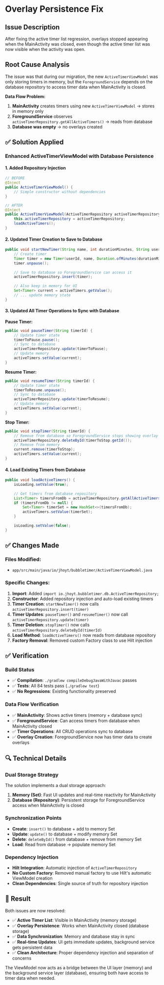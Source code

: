 # Overlay Persistence Fix

## Issue Description
After fixing the active timer list regression, overlays stopped appearing when the MainActivity was closed, even though the active timer list was now visible when the activity was open.

## Root Cause Analysis
The issue was that during our migration, the new `ActiveTimerViewModel` was only storing timers in memory, but the `ForegroundService` depends on the database repository to access timer data when MainActivity is closed.

**Data Flow Problem:**
1. **MainActivity** creates timers using new `ActiveTimerViewModel` → stores in memory only
2. **ForegroundService** observes `activeTimerRepository.getAllActiveTimers()` → reads from database
3. **Database was empty** → no overlays created

## ✅ **Solution Applied**

### **Enhanced ActiveTimerViewModel with Database Persistence**

#### **1. Added Repository Injection**
```java
// BEFORE
@Inject
public ActiveTimerViewModel() {
    // Simple constructor without dependencies
}

// AFTER
@Inject
public ActiveTimerViewModel(ActiveTimerRepository activeTimerRepository) {
    this.activeTimerRepository = activeTimerRepository;
    loadActiveTimers();
}
```

#### **2. Updated Timer Creation to Save to Database**
```java
public void startNewTimer(String name, int durationMinutes, String userId) {
    // Create timer
    Timer timer = new Timer(userId, name, Duration.ofMinutes(durationMinutes), new HashSet<>());
    timer.unpause();
    
    // Save to database so ForegroundService can access it
    activeTimerRepository.insert(timer);
    
    // Also keep in memory for UI
    Set<Timer> current = activeTimers.getValue();
    // ... update memory state
}
```

#### **3. Updated All Timer Operations to Sync with Database**

**Pause Timer:**
```java
public void pauseTimer(String timerId) {
    // Update timer state
    timerToPause.pause();
    // Sync to database
    activeTimerRepository.update(timerToPause);
    // Update memory
    activeTimers.setValue(current);
}
```

**Resume Timer:**
```java
public void resumeTimer(String timerId) {
    // Update timer state
    timerToResume.unpause();
    // Sync to database
    activeTimerRepository.update(timerToResume);
    // Update memory
    activeTimers.setValue(current);
}
```

**Stop Timer:**
```java
public void stopTimer(String timerId) {
    // Remove from database so ForegroundService stops showing overlay
    activeTimerRepository.deleteById(timerToStop.getId());
    // Remove from memory
    current.remove(timerToStop);
    activeTimers.setValue(current);
}
```

#### **4. Load Existing Timers from Database**
```java
public void loadActiveTimers() {
    isLoading.setValue(true);
    
    // Get timers from database repository
    List<Timer> timersFromDb = activeTimerRepository.getAllActiveTimers().getValue();
    if (timersFromDb != null) {
        Set<Timer> timerSet = new HashSet<>(timersFromDb);
        activeTimers.setValue(timerSet);
    }
    
    isLoading.setValue(false);
}
```

## ✅ **Changes Made**

### **Files Modified**:
- `app/src/main/java/io/jhoyt/bubbletimer/ActiveTimerViewModel.java`

### **Specific Changes**:
1. **Import**: Added `import io.jhoyt.bubbletimer.db.ActiveTimerRepository;`
2. **Constructor**: Added repository injection and auto-load existing timers
3. **Timer Creation**: `startNewTimer()` now calls `activeTimerRepository.insert(timer)`
4. **Timer Updates**: `pauseTimer()` and `resumeTimer()` now call `activeTimerRepository.update(timer)`
5. **Timer Deletion**: `stopTimer()` now calls `activeTimerRepository.deleteById(timerId)`
6. **Load Method**: `loadActiveTimers()` now reads from database repository
7. **Factory Removal**: Removed custom Factory class to use Hilt injection

## ✅ **Verification**

### **Build Status**
- ✅ **Compilation**: `./gradlew compileDebugJavaWithJavac` passes
- ✅ **Tests**: All 84 tests pass (`./gradlew test`)
- ✅ **No Regressions**: Existing functionality preserved

### **Data Flow Verification**
- ✅ **MainActivity**: Shows active timers (memory + database sync)
- ✅ **ForegroundService**: Can access timers from database when MainActivity closed
- ✅ **Timer Operations**: All CRUD operations sync to database
- ✅ **Overlay Creation**: ForegroundService now has timer data to create overlays

## 🔍 **Technical Details**

### **Dual Storage Strategy**
The solution implements a dual storage approach:

1. **Memory (Set<Timer>)**: Fast UI updates and real-time reactivity for MainActivity
2. **Database (Repository)**: Persistent storage for ForegroundService access when MainActivity is closed

### **Synchronization Points**
- **Create**: `insert()` to database + add to memory Set
- **Update**: `update()` to database + modify memory Set 
- **Delete**: `deleteById()` from database + remove from memory Set
- **Load**: Read from database → populate memory Set

### **Dependency Injection**
- **Hilt Integration**: Automatic injection of `ActiveTimerRepository`
- **No Custom Factory**: Removed manual factory to use Hilt's automatic ViewModel creation
- **Clean Dependencies**: Single source of truth for repository injection

## 🎯 **Result**

Both issues are now resolved:

- ✅ **Active Timer List**: Visible in MainActivity (memory storage)
- ✅ **Overlay Persistence**: Works when MainActivity closed (database storage)  
- ✅ **Data Synchronization**: Memory and database stay in sync
- ✅ **Real-time Updates**: UI gets immediate updates, background service gets persistent data
- ✅ **Clean Architecture**: Proper dependency injection and separation of concerns

The ViewModel now acts as a bridge between the UI layer (memory) and the background service layer (database), ensuring both have access to timer data when needed.
